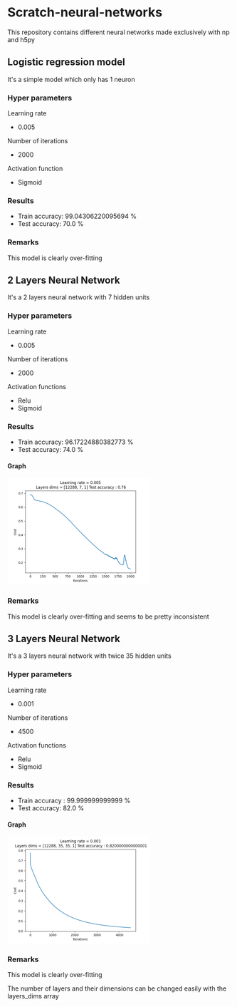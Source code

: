 # Scratch-neural-networks

This repository contains different neural networks made exclusively with np and h5py

## Logistic regression model 

It's a simple model which only has 1 neuron

### Hyper parameters

Learning rate 
- 0.005

Number of iterations 
- 2000

Activation function
- Sigmoid

### Results

- Train accuracy: 99.04306220095694 %
- Test accuracy: 70.0 %

### Remarks
This model is clearly over-fitting


## 2 Layers Neural Network

It's a 2 layers neural network with 7 hidden units

### Hyper parameters

Learning rate 
- 0.005

Number of iterations 
- 2000

Activation functions
- Relu
- Sigmoid

### Results

- Train accuracy: 96.17224880382773 %
- Test accuracy: 74.0 %
#### Graph

<img src="graphs/2_layers_neural_network.png" alt="2 layers neural network graph" width="320" height="240">

### Remarks
This model is clearly over-fitting and seems to be pretty inconsistent

## 3 Layers Neural Network

It's a 3 layers neural network with twice 35 hidden units

### Hyper parameters

Learning rate 
- 0.001

Number of iterations 
- 4500

Activation functions
- Relu
- Sigmoid

### Results

- Train accuracy : 99.999999999999 %
- Test accuracy: 82.0 %
#### Graph

<img src="graphs/3_layers_neural_network.png" alt="3 layers neural network graph" width="320" height="240">

### Remarks
This model is clearly over-fitting

The number of layers and their dimensions can be changed easily with the layers_dims array
